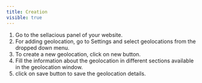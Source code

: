 ```yaml
---
title: Creation
visible: true
---
```


1. Go to the sellacious panel of your website.
2. For adding geolocation, go to Settings and select geolocations from the dropped down menu.
3. To create a new geolocation, click on new button.
4. Fill the information about the geolocation in different sections available in the geolocation window.
5. click on save button to save the geolocation details.
